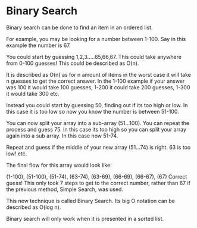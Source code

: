 # Binary Search
Binary search can be done to find an item in an ordered list. 

For example, you may be looking for a number between 1-100. Say in this example the number is 67.

You could start by guessing 1,2,3.....65,66,67. This could take anywhere from 0-100 guesses! This could be described as O(n). 

It is described as O(n) as for n amount of items in the worst case it will take n guesses to get the correct answer. In the 1-100 example if your answer was 100 it would take 100 guesses, 1-200 it could take 200 guesses, 1-300 it would take 300 etc.

Instead you could start by guessing 50, finding out if its too high or low. In this case it is too low so now you know the number is between 51-100. 

You can now split your array into a sub-array (51...100). You can repeat the process and guess 75. In this case its too high so you can split your array again into a sub array. In this case now 51-74. 

Repeat and guess if the middle of your new array (51...74) is right. 63 is too low! etc.

The final flow for this array would look like:

(1-100), (51-100), (51-74), (63-74), (63-69), (66-69), (66-67), (67) Correct guess! This only took 7 steps to get to the correct number, rather than 67 if the previous method, Simple Search, was used.

This new technique is called Binary Search. Its big O notation can be described as O(log n). 

Binary search will only work when it is presented in a sorted list.




